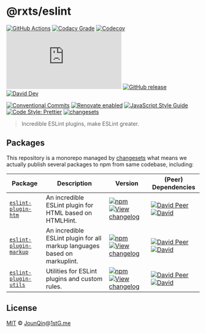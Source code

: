 # @rxts/eslint

[![GitHub Actions](https://github.com/rx-ts/eslint/workflows/CI/badge.svg)](https://github.com/rx-ts/eslint/actions/workflows/ci.yml)
[![Codacy Grade](https://img.shields.io/codacy/grade/41541a8ad8544f7d8df7b7df002f38c8)](https://www.codacy.com/gh/rx-ts/eslint)
[![Codecov](https://img.shields.io/codecov/c/gh/rx-ts/eslint)](https://codecov.io/gh/rx-ts/eslint)
[![type-coverage](https://img.shields.io/badge/dynamic/json.svg?label=type-coverage&prefix=%E2%89%A5&suffix=%&query=$.typeCoverage.atLeast&uri=https%3A%2F%2Fraw.githubusercontent.com%2Frx-ts%2Feslint%2Fmain%2Fpackage.json)](https://github.com/plantain-00/type-coverage)
[![GitHub release](https://img.shields.io/github/release/rx-ts/eslint)](https://github.com/rx-ts/eslint/releases)
[![David Dev](https://img.shields.io/david/dev/rx-ts/eslint.svg)](https://david-dm.org/rx-ts/eslint?type=dev)

[![Conventional Commits](https://img.shields.io/badge/conventional%20commits-1.0.0-yellow.svg)](https://conventionalcommits.org)
[![Renovate enabled](https://img.shields.io/badge/renovate-enabled-brightgreen.svg)](https://renovatebot.com/)
[![JavaScript Style Guide](https://img.shields.io/badge/code_style-standard-brightgreen.svg)](https://standardjs.com)
[![Code Style: Prettier](https://img.shields.io/badge/code_style-prettier-ff69b4.svg)](https://github.com/prettier/prettier)
[![changesets](https://img.shields.io/badge/maintained%20with-changesets-176de3.svg)](https://github.com/atlassian/changesets)

> Incredible ESLint plugins, make ESLint greater.

## Packages

This repository is a monorepo managed by [changesets][] what means we actually publish several packages to npm from same codebase, including:

| Package                                    | Description                                                               | Version                                                                                                                                                                                                                                          | (Peer) Dependencies                                                                                                                                                                                                                                                                               |
| ------------------------------------------ | ------------------------------------------------------------------------- | ------------------------------------------------------------------------------------------------------------------------------------------------------------------------------------------------------------------------------------------------ | ------------------------------------------------------------------------------------------------------------------------------------------------------------------------------------------------------------------------------------------------------------------------------------------------- |
| [`eslint-plugin-htm`](/packages/htm)       | An incredible ESLint plugin for HTML based on HTMLHint.                   | [![npm](https://img.shields.io/npm/v/eslint-plugin-htm.svg)](https://www.npmjs.com/package/eslint-plugin-htm) [![View changelog](https://img.shields.io/badge/changelog-explore-brightgreen)](https://changelogs.xyz/eslint-plugin-htm)          | [![David Peer](https://img.shields.io/david/peer/rx-ts/eslint.svg?path=packages/htm)](https://david-dm.org/rx-ts/eslint?path=packages/htm&type=peer) [![David](https://img.shields.io/david/rx-ts/eslint.svg?path=packages/htm)](https://david-dm.org/rx-ts/eslint?path=packages/htm)             |
| [`eslint-plugin-markup`](/packages/markup) | An incredible ESLint plugin for all markup languages based on markuplint. | [![npm](https://img.shields.io/npm/v/eslint-plugin-markup.svg)](https://www.npmjs.com/package/eslint-plugin-markup) [![View changelog](https://img.shields.io/badge/changelog-explore-brightgreen)](https://changelogs.xyz/eslint-plugin-markup) | [![David Peer](https://img.shields.io/david/peer/rx-ts/eslint.svg?path=packages/markup)](https://david-dm.org/rx-ts/eslint?path=packages/markup&type=peer) [![David](https://img.shields.io/david/rx-ts/eslint.svg?path=packages/markup)](https://david-dm.org/rx-ts/eslint?path=packages/markup) |
| [`eslint-plugin-utils`](/packages/utils)   | Utilities for ESLint plugins and custom rules.                            | [![npm](https://img.shields.io/npm/v/eslint-plugin-utils.svg)](https://www.npmjs.com/package/eslint-plugin-utils) [![View changelog](https://img.shields.io/badge/changelog-explore-brightgreen)](https://changelogs.xyz/eslint-plugin-utils)    | [![David Peer](https://img.shields.io/david/peer/rx-ts/eslint.svg?path=packages/utils)](https://david-dm.org/rx-ts/eslint?path=packages/utils&type=peer) [![David](https://img.shields.io/david/rx-ts/eslint.svg?path=packages/utils)](https://david-dm.org/rx-ts/eslint?path=packages/utils)     |

## License

[MIT][] © [JounQin][]@[1stG.me][]

[1stg.me]: https://www.1stg.me
[changesets]: https://GitHub.com/atlassian/changesets
[jounqin]: https://GitHub.com/JounQin
[mit]: http://opensource.org/licenses/MIT
